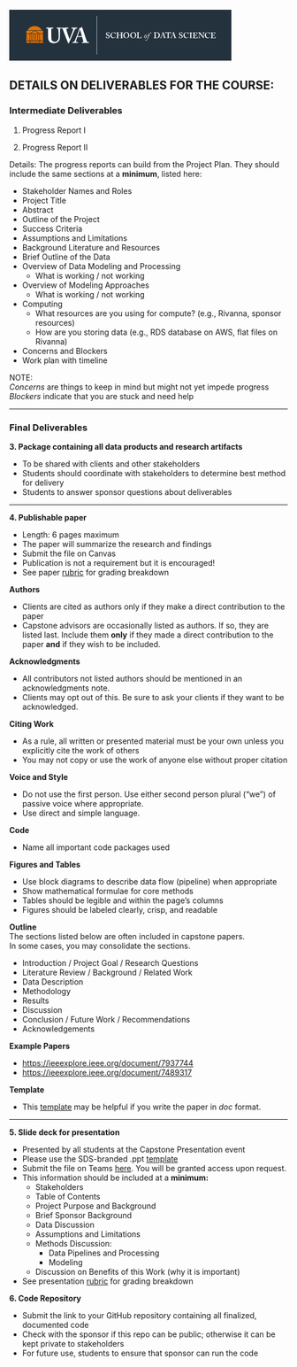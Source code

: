 ![sds_logo](https://github.com/UVADS/ds6013/blob/main/sds_logo.png)

## DETAILS ON DELIVERABLES FOR THE COURSE:

### Intermediate Deliverables

1. Progress Report I

2. Progress Report II


Details: The progress reports can build from the Project Plan. They should include the same sections at a **minimum**, listed here:

- Stakeholder Names and Roles
- Project Title
- Abstract
- Outline of the Project
- Success Criteria
- Assumptions and Limitations
- Background Literature and Resources
- Brief Outline of the Data
- Overview of Data Modeling and Processing
  - What is working / not working
- Overview of Modeling Approaches
  - What is working / not working
- Computing
  - What resources are you using for compute? (e.g., Rivanna, sponsor resources)  
  - How are you storing data (e.g., RDS database on AWS, flat files on Rivanna)
- Concerns and Blockers
- Work plan with timeline

NOTE:  
*Concerns* are things to keep in mind but might not yet impede progress  
*Blockers* indicate that you are stuck and need help


---

### Final Deliverables

**3. Package containing all data products and research artifacts**
   - To be shared with clients and other stakeholders
   - Students should coordinate with stakeholders to determine best method for delivery 
   - Students to answer sponsor questions about deliverables

---

**4. Publishable paper**
   - Length: 6 pages maximum
   - The paper will summarize the research and findings
   - Submit the file on Canvas
   - Publication is not a requirement but it is encouraged!
   - See paper [rubric](https://github.com/UVADS/ds6013/blob/main/rubrics/rubric_paper.md) for grading breakdown
   
   **Authors**  
   - Clients are cited as authors only if they make a direct contribution to the paper
   - Capstone advisors are occasionally listed as authors. If so, they are listed last. Include them **only** if they made a direct contribution to the paper **and** if they wish to be included.

   **Acknowledgments**  
   - All contributors not listed authors should be mentioned in an acknowledgments note.  
   - Clients may opt out of this. Be sure to ask your clients if they want to be acknowledged.  

   **Citing Work**
   - As a rule, all written or presented material must be your own unless you explicitly cite the work of others
   - You may not copy or use the work of anyone else without proper citation
   
   **Voice and Style**
   - Do not use the first person. Use either second person plural (“we”) of passive voice where appropriate.
   - Use direct and simple language.

   **Code**
   - Name all important code packages used

   **Figures and Tables**
   - Use block diagrams to describe data flow (pipeline) when appropriate
   - Show mathematical formulae for core methods
   - Tables should be legible and within the page’s columns
   - Figures should be labeled clearly, crisp, and readable

   **Outline**  
   The sections listed below are often included in capstone papers.  
   In some cases, you may consolidate the sections.

   - Introduction / Project Goal / Research Questions
   - Literature Review / Background / Related Work
   - Data Description
   - Methodology
   - Results
   - Discussion
   - Conclusion / Future Work / Recommendations
   - Acknowledgements

   **Example Papers**
   - https://ieeexplore.ieee.org/document/7937744
   - https://ieeexplore.ieee.org/document/7489317

   **Template**  
   - This [template](https://github.com/UVADS/ds6013/blob/main/conference-template-letter.docx) may be helpful if you write the paper in *doc* format.

---

**5. Slide deck for presentation**
   - Presented by all students at the Capstone Presentation event
   - Please use the SDS-branded .ppt [template](https://github.com/UVADS/ds6013/blob/main/capstone_final_presentation_template.pptx)
   - Submit the file on Teams [here](https://myuva.sharepoint.com/:f:/r/sites/CapstoneDayMay2023/Shared%20Documents/General/2025/Capstone%20Presentation%20slides?csf=1&web=1&e=3NoBKK). You will be granted access upon request.
   - This information should be included at a **minimum:**
     - Stakeholders
     - Table of Contents
     - Project Purpose and Background
     - Brief Sponsor Background
     - Data Discussion
     - Assumptions and Limitations
     - Methods Discussion:
       - Data Pipelines and Processing
       - Modeling
     - Discussion on Benefits of this Work (why it is important)
   - See presentation [rubric](https://github.com/UVADS/ds6013/blob/main/rubrics/rubric_presentation.md) for grading breakdown

**6. Code Repository**  
  - Submit the link to your GitHub repository containing all finalized, documented code  
  - Check with the sponsor if this repo can be public; otherwise it can be kept private to stakeholders
  - For future use, students to ensure that sponsor can run the code
